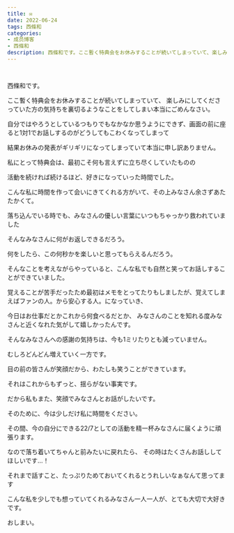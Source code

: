 ```yaml
---
title: ✉︎
date: 2022-06-24
tags: 西條和
categories: 
- 成员博客
- 西條和
description: 西條和です。ここ暫く特典会をお休みすることが続いてしまっていて、楽しみにしてくださっていた方の気持ちを裏切るようなことをしてしまい本当にごめんなさい。...
---
```


        ﻿













西條和です。










ここ暫く特典会をお休みすることが続いてしまっていて、
楽しみにしてくださっていた方の気持ちを裏切るようなことをしてしまい本当にごめんなさい。






















自分ではやろうとしているつもりでもなかなか思うようにできず、画面の前に座ると1対1でお話しするのがどうしてもこわくなってしまって













結果お休みの発表がギリギリになってしまっていて本当に申し訳ありません。






















私にとって特典会は、最初こそ何も言えずに立ち尽くしていたものの












活動を続ければ続けるほど、好きになっていった時間でした。














こんな私に時間を作って会いにきてくれる方がいて、その上みなさん余さずあたたかくて。







落ち込んでいる時でも、みなさんの優しい言葉にいつもちゃっかり救われていました















そんなみなさんに何がお返しできるだろう。



何をしたら、この何秒かを楽しいと思ってもらえるんだろう。






















そんなことを考えながらやっていると、こんな私でも自然と笑ってお話しすることができていました。














覚えることが苦手だったため最初はメモをとってたりもしましたが、覚えてしまえばファンの人。から安心する人。になっていき、







今日はお仕事だとかこれから何食べるだとか、
みなさんのことを知れる度みなさんと近くなれた気がして嬉しかったんです。






















そんなみなさんへの感謝の気持ちは、今も1ミリたりとも減っていません。

むしろどんどん増えていく一方です。

















目の前の皆さんが笑顔だから、わたしも笑うことができています。











それはこれからもずっと、揺らがない事実です。
















だから私もまた、笑顔でみなさんとお話がしたいです。

















そのために、今は少しだけ私に時間をください。


















その間、今の自分にできる22/7としての活動を精一杯みなさんに届くように頑張ります。



















なので落ち着いてちゃんと前みたいに戻れたら、
その時はたくさんお話ししてほしいです…！



















それまで話すこと、たっぷりためておいてくれるとうれしいなぁなんて思ってます

























こんな私を少しでも想っていてくれるみなさん一人一人が、とても大切で大好きです。


















おしまい。



